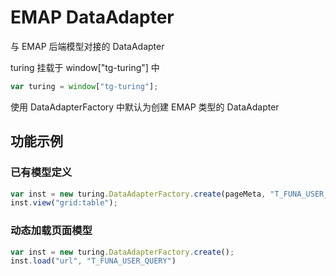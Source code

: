 # EMAP DataAdapter

与 EMAP 后端模型对接的 DataAdapter

turing 挂载于 window["tg-turing"] 中

```js
var turing = window["tg-turing"];
```

使用 DataAdapterFactory 中默认为创建 EMAP 类型的 DataAdapter

## 功能示例

### 已有模型定义

```js
var inst = new turing.DataAdapterFactory.create(pageMeta, "T_FUNA_USER_QUERY");
inst.view("grid:table");
```

### 动态加载页面模型

```js
var inst = new turing.DataAdapterFactory.create();
inst.load("url", "T_FUNA_USER_QUERY")
```
